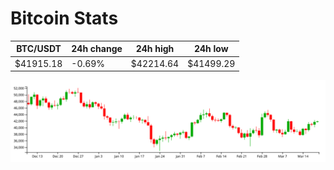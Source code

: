 # Bitcoin Stats

BTC/USDT|24h change|24h high|24h low|
|---|---|---|---|
|$41915.18|-0.69%|$42214.64|$41499.29|

<img src="./chart.svg">
